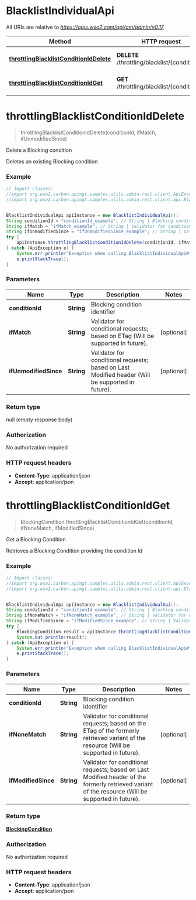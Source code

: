# BlacklistIndividualApi

All URIs are relative to *https://apis.wso2.com/api/am/admin/v0.17*

Method | HTTP request | Description
------------- | ------------- | -------------
[**throttlingBlacklistConditionIdDelete**](BlacklistIndividualApi.md#throttlingBlacklistConditionIdDelete) | **DELETE** /throttling/blacklist/{conditionId} | Delete a Blocking condition
[**throttlingBlacklistConditionIdGet**](BlacklistIndividualApi.md#throttlingBlacklistConditionIdGet) | **GET** /throttling/blacklist/{conditionId} | Get a Blocking Condition


<a name="throttlingBlacklistConditionIdDelete"></a>
# **throttlingBlacklistConditionIdDelete**
> throttlingBlacklistConditionIdDelete(conditionId, ifMatch, ifUnmodifiedSince)

Delete a Blocking condition

Deletes an existing Blocking condition 

### Example
```java
// Import classes:
//import org.wso2.carbon.apimgt.samples.utils.admin.rest.client.ApiException;
//import org.wso2.carbon.apimgt.samples.utils.admin.rest.client.api.BlacklistIndividualApi;


BlacklistIndividualApi apiInstance = new BlacklistIndividualApi();
String conditionId = "conditionId_example"; // String | Blocking condition identifier  
String ifMatch = "ifMatch_example"; // String | Validator for conditional requests; based on ETag (Will be supported in future). 
String ifUnmodifiedSince = "ifUnmodifiedSince_example"; // String | Validator for conditional requests; based on Last Modified header (Will be supported in future). 
try {
    apiInstance.throttlingBlacklistConditionIdDelete(conditionId, ifMatch, ifUnmodifiedSince);
} catch (ApiException e) {
    System.err.println("Exception when calling BlacklistIndividualApi#throttlingBlacklistConditionIdDelete");
    e.printStackTrace();
}
```

### Parameters

Name | Type | Description  | Notes
------------- | ------------- | ------------- | -------------
 **conditionId** | **String**| Blocking condition identifier   |
 **ifMatch** | **String**| Validator for conditional requests; based on ETag (Will be supported in future).  | [optional]
 **ifUnmodifiedSince** | **String**| Validator for conditional requests; based on Last Modified header (Will be supported in future).  | [optional]

### Return type

null (empty response body)

### Authorization

No authorization required

### HTTP request headers

 - **Content-Type**: application/json
 - **Accept**: application/json

<a name="throttlingBlacklistConditionIdGet"></a>
# **throttlingBlacklistConditionIdGet**
> BlockingCondition throttlingBlacklistConditionIdGet(conditionId, ifNoneMatch, ifModifiedSince)

Get a Blocking Condition

Retrieves a Blocking Condition providing the condition Id 

### Example
```java
// Import classes:
//import org.wso2.carbon.apimgt.samples.utils.admin.rest.client.ApiException;
//import org.wso2.carbon.apimgt.samples.utils.admin.rest.client.api.BlacklistIndividualApi;


BlacklistIndividualApi apiInstance = new BlacklistIndividualApi();
String conditionId = "conditionId_example"; // String | Blocking condition identifier  
String ifNoneMatch = "ifNoneMatch_example"; // String | Validator for conditional requests; based on the ETag of the formerly retrieved variant of the resource (Will be supported in future). 
String ifModifiedSince = "ifModifiedSince_example"; // String | Validator for conditional requests; based on Last Modified header of the formerly retrieved variant of the resource (Will be supported in future). 
try {
    BlockingCondition result = apiInstance.throttlingBlacklistConditionIdGet(conditionId, ifNoneMatch, ifModifiedSince);
    System.out.println(result);
} catch (ApiException e) {
    System.err.println("Exception when calling BlacklistIndividualApi#throttlingBlacklistConditionIdGet");
    e.printStackTrace();
}
```

### Parameters

Name | Type | Description  | Notes
------------- | ------------- | ------------- | -------------
 **conditionId** | **String**| Blocking condition identifier   |
 **ifNoneMatch** | **String**| Validator for conditional requests; based on the ETag of the formerly retrieved variant of the resource (Will be supported in future).  | [optional]
 **ifModifiedSince** | **String**| Validator for conditional requests; based on Last Modified header of the formerly retrieved variant of the resource (Will be supported in future).  | [optional]

### Return type

[**BlockingCondition**](BlockingCondition.md)

### Authorization

No authorization required

### HTTP request headers

 - **Content-Type**: application/json
 - **Accept**: application/json

